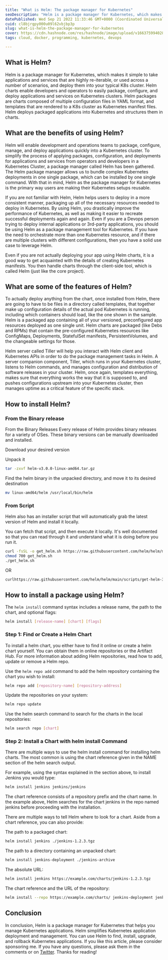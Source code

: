 ```yaml
---
title: "What is Helm: The package manager for Kubernetes"
seoDescription: "Helm is a package manager for Kubernetes, which makes it simple to take applications and services that are highly re-iterable..."
datePublished: Wed Sep 21 2022 11:33:46 GMT+0000 (Coordinated Universal Time)
cuid: cl8bjrgpy000u09l62vbjbp3p
slug: what-is-helm-the-package-manager-for-kubernetes
cover: https://cdn.hashnode.com/res/hashnode/image/upload/v1663759940289/OGFpb1BfK.png
tags: cloud, docker, programming, kubernetes, devops

---
```


## What is Helm?
Helm is a package manager for Kubernetes, which makes it simple to take applications and services that are highly re-iterable, or used across a number of scenarios, and deploy them into your typical K8s cluster. Helm charts enable developers and operators to easily package, configure, and deploy applications and services on Kubernetes clusters. Helm packages are charts composed of multiple configuration files in YAML format, and templates that are rendered to a K8s cluster as Kubernetes manifest files. Helm deploys packaged applications into Kubernetes and structures them in charts. 

## What are the benefits of using Helm?
Helm will enable development and operations teams to package, configure, manage, and deploy applications quickly into a Kubernetes cluster. To simplify the process of applying packages, configuration, and deployments for applications and services from operators and developers in a Kubernetes Cluster, a package manager called Helm has been gathered. The Helm package manager allows us to bundle complex Kubernetes deployments in one single package, which can be installed by one single command. With that in mind, Helm as the package manager for Kubernetes is the primary way users are making their Kubernetes setups reusable. 

If you are not familiar with Helm, Helm helps users to deploy in a more consistent manner, packaging up all of the necessary resources needed to deploy in Kubernetes. By using Helm, you drastically improve the performance of Kubernetes, as well as making it easier to recreate successful deployments again and again. Even if you are a Devops person trying to deploy internal applications or 3rd-party applications, you should be using Helm as a package management tool for Kubernetes. If you have the need to orchestrate more than one Kubernetes resource, and if there are multiple clusters with different configurations, then you have a solid use case to leverage Helm. 

Even if you are not actually deploying your app using Helm charts, it is a good way to get acquainted with the details of creating Kubernetes manifests. You then handle charts through the client-side tool, which is called Helm (just like the core project). 

## What are some of the features of Helm?
To actually deploy anything from the chart, once installed from Helm, there are going to have to be files in a directory called templates, that together make up configuration details of the actual pod Kubernetes is running, including which containers should load, like the one shown in the sample. Helm is a packaged app containing all of your versioned, preconfigured app resources deployed as one single unit. Helm charts are packaged (like Debs and RPMs) that contain the pre-configured Kubernetes resources like ConfigMaps, Deployments, StatefulSet manifests, PersistentVolumes, and the changeable settings for those. 

Helm server called Tiller will help you interact with Helm client and Kubernetes APIs in order to do the package management tasks in Helm. A server companion component, Tiller, which runs in your Kubernetes cluster, listens to Helm commands, and manages configuration and distribution of software releases in your cluster. Helm, once again, templates everything, makes sure that everything works the way that it is supposed to, and pushes configurations upstream into your Kubernetes cluster, then manages uptime as a critical feature of the specific stack. 

## How to install Helm?

### From the Binary release
From the Binary Releases
Every release of Helm provides binary releases for a variety of OSes. These binary versions can be manually downloaded and installed.

Download your desired version

Unpack it 
```bash
tar -zxvf helm-v3.0.0-linux-amd64.tar.gz
```
Find the helm binary in the unpacked directory, and move it to its desired destination 
```bash
mv linux-amd64/helm /usr/local/bin/helm
```

### From Script
Helm also has an installer script that will automatically grab the latest version of Helm and install it locally.

You can fetch that script, and then execute it locally. It's well documented so that you can read through it and understand what it is doing before you run it.

```bash
curl -fsSL -o get_helm.sh https://raw.githubusercontent.com/helm/helm/main/scripts/get-helm-3
chmod 700 get_helm.sh
./get_helm.sh
```

OR

```bash
curlhttps://raw.githubusercontent.com/helm/helm/main/scripts/get-helm-3 | bash
```

## How to install a package using Helm?
The `helm install` command syntax includes a release name, the path to the chart, and optional flags:

```bash
helm install [release-name] [chart] [flags]
```

### Step 1: Find or Create a Helm Chart
To install a helm chart, you either have to find it online or create a helm chart yourself. You can obtain them in online repositories or the Artifact Hub. For more information about adding Helm repositories, read how to add, update or remove a Helm repo.

Use the `helm repo add` command to add the helm repository containing the chart you wish to install:

```bash
helm repo add [repository-name] [repository-address]
```

Update the repositories on your system:

```bash
helm repo update
```

Use the helm search command to search for the charts in the local repositories:

```bash
helm search repo [chart]
```

### Step 2: Install a Chart with helm install Command
There are multiple ways to use the helm install command for installing helm charts. The most common is using the chart reference given in the NAME section of the helm search output.

For example, using the syntax explained in the section above, to install Jenkins you would type:

```bash
helm install jenkins jenkins/jenkins
```

The chart reference consists of a repository prefix and the chart name. In the example above, Helm searches for the chart jenkins in the repo named jenkins before proceeding with the installation.

There are multiple ways to tell Helm where to look for a chart. Aside from a chart reference, you can also provide:

The path to a packaged chart:
```bash
helm install jenkins ./jenkins-1.2.3.tgz
```

The path to a directory containing an unpacked chart:
```bash
helm install jenkins-deployment ./jenkins-archive
```

The absolute URL:
```bash
helm install jenkins https://example.com/charts/jenkins-1.2.3.tgz
```

The chart reference and the URL of the repository:
```bash
helm install --repo https://example.com/charts/ jenkins-deployment jenkins
```

## Conclusion
In conclusion, Helm is a package manager for Kubernetes that helps you manage Kubernetes applications. Helm simplifies Kubernetes application deployment and management. You can use Helm to find, install, upgrade, and rollback Kubernetes applications. If you like this article, please consider sponsoring me. If you have any questions, please ask them in the comments or on [Twitter](https://twitter.com/programmingfire). Thanks for reading!